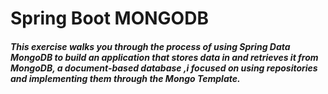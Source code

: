 <h1>Spring Boot MONGODB</h1>

<h5>This exercise walks you through the process of using 
Spring Data MongoDB to build an application that stores data in and retrieves it from MongoDB, a document-based database
,i focused on using repositories and implementing them through the Mongo Template.</h5>







